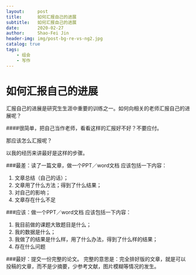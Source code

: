 ```yaml
---
layout:     post
title:      如何汇报自己的进展
subtitle:   如何汇报自己的进展
date:       2020-02-27
author:     Shao-Fei Jin
header-img: img/post-bg-re-vs-ng2.jpg
catalog: true
tags:
    - 组会
    - 写作
---
```


# 如何汇报自己的进展

汇报自己的进展是研究生生涯中重要的训练之一。如何向相关的老师汇报自己的进展呢？

####很简单，把自己当作老师，看看这样的汇报好不好？不要应付。

那应该怎么汇报呢？

以我的经历来讲最好是这样的步骤。

###最差：读了一篇文章，做一个PPT／word文档
应该包括一下内容：
1. 文章总结（自己的话）；
2. 文章用了什么方法；得到了什么结果；
3. 对自己的影响；
4. 文章存在什么不足

###应该：做一个PPT／word文档
应该包括一下内容：
1. 我目前做的课题大致题目是什么；
2. 我的数据是什么；
3. 我做了的结果是什么样，用了什么办法，得到了什么样的结果；
4. 存在什么问题

###最好：提交一份完整的论文。
完整的意思是：完全排好版的文章，就是可以投稿的文章，而不是少摘要，少参考文献，图片模糊等情况的发生。
